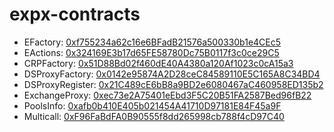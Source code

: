 # expx-contracts

- EFactory: [0xf755234a62c16e6BFadB21576a500330b1e4CEc5](https://bscscan.com/address/0xf755234a62c16e6BFadB21576a500330b1e4CEc5)
- EActions: [0x324169E3b17d65FE58780Dc75B0117f3c0ce29C5](https://bscscan.com/address/0x324169E3b17d65FE58780Dc75B0117f3c0ce29C5)
- CRPFactory: [0x51D88Bd02f460dE40A4380a120Af1023c0cA15a3](https://bscscan.com/address/0x51D88Bd02f460dE40A4380a120Af1023c0cA15a3)
- DSProxyFactory: [0x0142e95874A2D28ceC84589110E5C165A8C34BD4](https://bscscan.com/address/0x0142e95874A2D28ceC84589110E5C165A8C34BD4)
- DSProxyRegister: [0x21C489cE6bB8a9BD2e6080467aC460958ED135b2](https://bscscan.com/address/0x21C489cE6bB8a9BD2e6080467aC460958ED135b2)
- ExchangeProxy: [0xec73e2A75401eEbd3F5C20B51FA2587Bed96fB22](https://bscscan.com/address/0xec73e2A75401eEbd3F5C20B51FA2587Bed96fB22)
- PoolsInfo: [0xafb0b410E405b021454A41710D97181E84F45a9F](https://bscscan.com/address/0xafb0b410E405b021454A41710D97181E84F45a9F)
- Multicall: [0xF96FaBdFA0B90555f8dd265998cb788f4cD97C40](https://bscscan.com/address/0xF96FaBdFA0B90555f8dd265998cb788f4cD97C40)
